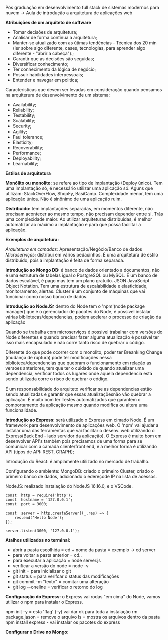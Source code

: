 Pós graduação em desenvolvimento full stack de sistemas modernos para nuvem -> Aula de introdução a arquitetura de aplicações web

**Atribuições de um arquiteto de software**

 - Tomar decisões de arquitetura;
 - Analisar de forma contínua a arquitetura;
 - Manter-se atualizado com as útimas tendências - Técnica dos 20 min (ler sobre algo diferente, cases, tecnologias, para aprender algo diferente - "abrir a cabeça").;
 - Garantir que as decisões são seguidas;
 - Diversificar conhecimento;
 - Ter conhecimento da lógica de negócio;
 - Possuir habilidades interpessoais;
 - Entender e navegar em politica;

Caracteristicas que devem ser levadas em consideração quando pensamos na arquiterura de desenvolvimento de um sistema:

 - Availability;
 - Reliability;
 - Testability;
 - Scalability;
 - Security;
 - Agility;
 - Faul tolerance;
 - Elasticity;
 - Recoverability;
 - Performance;
 - Deployability;
 - Learnability;

**Estilos de arquitetura**

**Monólito ou monolito:** se refere ao tipo de implantação (Deploy único). Tem uma implantação só, é necessário utilizar uma aplicação só. Aguns que utilizam: StackOverFlow, ShopFy, BasiCamp. Complexidade menor, tem uma aplicação única. Não é sinônimo de uma aplicação ruim.

**Distribuido:** tem implantações separadas, em momentos diferente, não precisam acontecer ao mesmo tempo, não precisam depender entre si. Trás uma complexidade maior. Ao utilizar arquiteturas distribuidas, é melhor automatizar ao máximo a implantação e para que possa facilitar a aplicação.

**Exemplos de arquitetura:**

*Arquitetura em camadas:* Apresentação/Negócio/Banco de dados
*Microserviços:* distribui em vários pedacinhos. É uma arquitetura de estilo distribuido, pois a implantação é feita de forma separada. 

**Introdução ao Mongo DB:** é banco de dados orientado a documentos, não é uma estrutura de tabelas igual o PostgreSQL ou MySQL. É um banco de dados escalável, é pago mas tem um plano gratuito. JSON JavaScript Object Notation. Tem uma estrutura de escalabilidade e elasticidade, monitoramento, alertas. Cluster é um conjunto de máquinas que vai funcionar como nosso banco de dados.

**Introdução ao NodeJS:** dentro do Node tem o 'npm'(node package manager) que é o gerenciador de pacotes do Node, é possivel instalar várias bibliotecas/dependencias, podem acelerar o processo de criação da aplicação

Quando se trabalha com microserviços é possivel trabalhar com versões do Node diferentes e quando precisar fazer alguma atualização é possível ter isso mais encapsulado e não corre tanto risco de quebrar o código.

Diferente do que pode ocorrer com o monolito, poder ter Breanking Change (mudança de ruptura) pode ter modificações nessa biblioteca/dependencias que quebram o funcionamento em relação as versoes anteriores, tem que ter o cuidado de quando atualizar uma dependencia, verificar todos os lugares onde aquela dependencia está sendo utilizada corre o risco de quebrar o código.

É um responsabilidade do arquiteto verificar se as dependencias estão sendo atualizadas e garantir que essas atualizaçõesnão vão quebrar a aplicação. É muito bom ter Testes automatizados que garantem o comportamento da aplicação mesmo quando modifica ou altera uma funcionalidade. 

**Introdução ao Express:** será utilizado o Express em cimado Node. É um framework para desenvolvimento de aplicações web. O 'npm' vai ajudar a instalar uma das ferramentas que vai facilitar o desenv. web utilizando o Express(Back End - lado servidor da aplicação). O Express é muito bom em desenvolver API's também pois precisamos de uma forma para se comunicar com a camada cliente/front end, e a melhor forma é utilizando API (tipos de API: REST, GRAPH);

Introdução do React: é amplamente utilizado no mercado de trabalho. 

Configurando o ambiente:
MongoDB: criado o primeiro Cluster, criado o primeiro banco de dados, adicionado o edereçode IP na lista de acessos.

NodeJS: realizado instalação do NodeJS 16.16.0, e o VSCode.

    const  http = require('http');     
    const  hostname = '127.0.0.1';
    const  port = 3000;
    
    const  server = http.createServer((_,res) => {
        res.end('Hello Node');
    });
    
    server.listen(3000, '127.0.0.1');

**Atalhos utilizados no terminal:** 
- abrir a pasta escolhida = cd + nome da pasta = exemplo -> cd server 
- para voltar a pasta anterior = cd.. 
- para executar a aplicação = node server.js 
- verificar a versão do node = node -v 
- git init = para inicializar o git 
- git status = para verifcar o status das modificações 
- git commit -m "texto" = comitar uma alteração 
- git log --oneline = verificar o retorno do log

**Configuração do Express:** o Express vai rodas "em cima" do Node, vamos utilizar o npm para instalar o Express.

npm init -y = esta 'flag' (-y) vai dar ok para toda a instalação
rm package.jason = remove o arquivo
ls = mostra os arquivos dentro da pasta
npm install express - vai instalar os pacotes do express

**Configurar o Drive no Mongo:**
